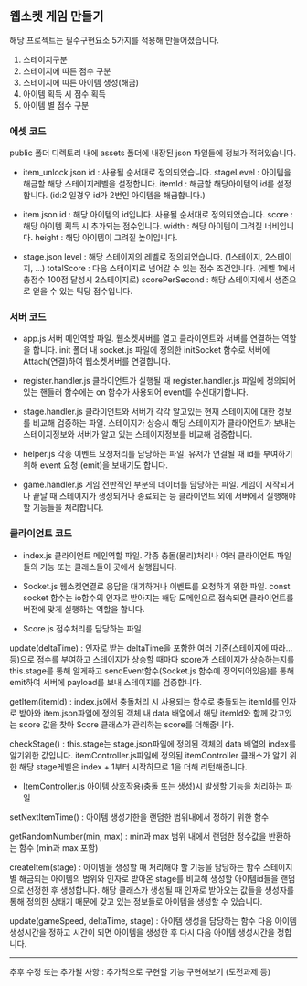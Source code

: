 ## 웹소켓 게임 만들기

해당 프로젝트는 필수구현요소 5가지를 적용해 만들어졌습니다.
1. 스테이지구분
2. 스테이지에 따른 점수 구분
3. 스테이지에 따른 아이템 생성(해금)
4. 아이템 획득 시 점수 획득
5. 아이템 별 점수 구분

### 에셋 코드
public 폴더 디렉토리 내에 assets 폴더에 내장된 json 파일들에 정보가 적혀있습니다.
- item_unlock.json
id : 사용될 순서대로 정의되었습니다.
stageLevel : 아이템을 해금할 해당 스테이지레벨을 설정합니다.
itemId : 해금할 해당아이템의 id를 설정합니다. (id:2 일경우 id가 2번인 아이템을 해금합니다.)

- item.json
id : 해당 아이템의 id입니다. 사용될 순서대로 정의되었습니다.
score : 해당 아이템 획득 시 추가되는 점수입니다.
width : 해당 아이템이 그려질 너비입니다.
height : 해당 아이템이 그려질 높이입니다.

- stage.json
level : 해당 스테이지의 레벨로 정의되었습니다. (1스테이지, 2스테이지, ...)
totalScore : 다음 스테이지로 넘어갈 수 있는 점수 조건입니다. (레벨 1에서 총점수 100점 달성시 2스테이지로)
scorePerSecond : 해당 스테이지에서 생존으로 얻을 수 있는 틱당 점수입니다. 

### 서버 코드
- app.js
서버 메인역할 파일.
웹소켓서버를 열고 클라이언트와 서버를 연결하는 역할을 합니다.
init 폴더 내 socket.js 파일에 정의한 initSocket 함수로 서버에 Attach(연결)하여 웹소켓서버를 연결합니다.

- register.handler.js
클라이언트가 실행될 때 register.handler.js 파일에 정의되어있는 핸들러 함수에는 on 함수가 사용되어 event를 수신대기합니다.

- stage.handler.js
클라이언트와 서버가 각각 알고있는 현재 스테이지에 대한 정보를 비교해 검증하는 파일.
스테이지가 상승시 해당 스테이지가 클라이언트가 보내는 스테이지정보와 서버가 알고 있는 스테이지정보를 비교해 검증합니다.

- helper.js
각종 이벤트 요청처리를 담당하는 파일.
유저가 연결될 때 id를 부여하기 위해 event 요청 (emit)을 보내기도 합니다.

- game.handler.js
게임 전반적인 부분의 데이터를 담당하는 파일.
게임이 시작되거나 끝날 때 스테이지가 생성되거나 종료되는 등 클라이언트 외에 서버에서 실행해야 할 기능들을 처리합니다.

### 클라이언트 코드
- index.js
클라이언트 메인역할 파일.
각종 충돌(물리)처리나 여러 클라이언트 파일들의 기능 또는 클래스들이 곳에서 실행됩니다.

- Socket.js
웹소켓연결로 응답을 대기하거나 이벤트를 요청하기 위한 파일.
const socket 함수는 io함수의 인자로 받아지는 해당 도메인으로 접속되면 클라이언트를 버전에 맞게 실행하는 역할을 합니다.

- Score.js
점수처리를 담당하는 파일.

update(deltaTime) : 인자로 받는 deltaTime을 포함한 여러 기준(스테이지에 따라... 등)으로 점수를 부여하고 스테이지가 상승할 때마다 score가 스테이지가 상승하는지를 this.stage를 통해 알게하고 sendEvent함수(Socket.js 함수에 정의되어있음)를 통해 emit하여 서버에 payload를 보내 스테이지를 검증합니다.

getItem(itemId) : index.js에서 충돌처리 시 사용되는 함수로 충돌되는 itemId를 인자로 받아와 item.json파일에 정의된 객체 내 data 배열에서 해당 itemId와 함께 갖고있는 score 값을 찾아 Score 클래스가 관리하는 score를 더해줍니다.

checkStage() : this.stage는 stage.json파일에 정의된 객체의 data 배열의 index를 알기위한 값입니다.
itemController.js파일에 정의된 itemController 클래스가 알기 위한 해당 stage레벨은 index + 1부터 시작하므로 1을 더해 리턴해줍니다.

- ItemController.js
아이템 상호작용(충돌 또는 생성)시 발생할 기능을 처리하는 파일

setNextItemTime() : 아이템 생성기한을 랜덤한 범위내에서 정하기 위한 함수

getRandomNumber(min, max) : min과 max 범위 내에서 랜덤한 정수값을 반환하는 함수 (min과 max 포함)

createItem(stage) : 아이템을 생성할 때 처리해야 할 기능을 담당하는 함수
스테이지 별 해금되는 아이템의 범위와 인자로 받아온 stage를 비교해 생성할 아이템id들을 랜덤으로 선정한 후 생성합니다.
해당 클래스가 생성될 때 인자로 받아오는 값들을 생성자를 통해 정의한 상태기 때문에 갖고 있는 정보들로 아이템을 생성할 수 있습니다.

update(gameSpeed, deltaTime, stage) : 아이템 생성을 담당하는 함수
다음 아이템 생성시간을 정하고 시간이 되면 아이템을 생성한 후 다시 다음 아이템 생성시간을 정합니다.






---
추후 수정 또는 추가될 사항 : 추가적으로 구현할 기능 구현해보기 (도전과제 등)




